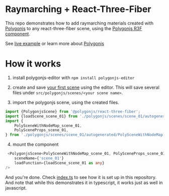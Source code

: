 # Raymarching + React-Three-Fiber

This repo demonstrates how to add raymarching materials created with [Polygonjs](https://polygonjs.com) to any react-three-fiber scene, using the [Polygonjs R3F component](https://github.com/polygonjs/polygonjs-react-three-fiber).

See [live example](https://polygonjs.com/demo?example=bynode/mat/raymarchingbuilder/refractions) or learn more about [Polygonjs](https://polygonjs.com)

# How it works

1. install polygonjs-editor with `npm install polygonjs-editor`

2. create and save [your first scene](https://polygonjs.com/docs/getting_started) using the editor. This will save several files under `src/polygonjs/scenes/<your scene name>`.

3. import the polygonjs scene, using the created files.

``` ts
import {PolygonjsScene} from '@polygonjs/react-three-fiber';
import {loadScene_scene_01} from './polygonjs/scenes/scene_01/autogenerated/loadScene';
import {
	PolySceneWithNodeMap_scene_01,
	PolySceneProps_scene_01,
} from './polygonjs/scenes/scene_01/autogenerated/PolySceneWithNodeMap';
```

4. mount the <PolygonjsScene/> component

``` ts
 <PolygonjsScene<PolySceneWithNodeMap_scene_01, PolySceneProps_scene_01>
    sceneName={'scene_01'}
    loadFunction={loadScene_scene_01 as any}
/>
```

And you're done. Check [index.ts](./blob/main/src/index.tsx) to see how it is set up in this repository. And note that while this demonstrates it in typescript, it works just as well in javascript.